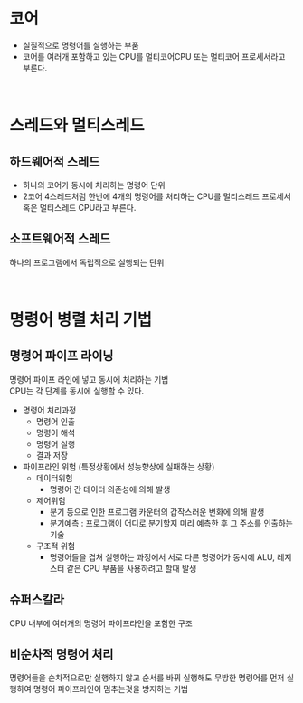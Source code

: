 # 코어
* 실질적으로 명령어를 실행하는 부품
* 코어를 여러개 포함하고 있는 CPU를 멀티코어CPU 또는 멀티코어 프로세서라고 부른다.

<br>

# 스레드와 멀티스레드
## 하드웨어적 스레드
* 하나의 코어가 동시에 처리하는 명령어 단위
* 2코어 4스레드처럼 한번에 4개의 명령어를 처리하는 CPU를 멀티스레드 프로세서 혹은 멀티스레드 CPU라고 부른다.
## 소프트웨어적 스레드
하나의 프로그램에서 독립적으로 실행되는 단위

<br>

# 명령어 병렬 처리 기법
## 명령어 파이프 라이닝
명령어 파이프 라인에 넣고 동시에 처리하는 기법
<br>
CPU는 각 단계를 동시에 실행할 수 있다.
* 명령어 처리과정
  * 명령어 인출
  * 명령어 해석
  * 명령어 실행
  * 결과 저장
* 파이프라인 위험 (특정상황에서 성능향상에 실패하는 상황)
  * 데이터위험
    * 명령어 간 데이터 의존성에 의해 발생
  * 제어위험
    * 분기 등으로 인한 프로그램 카운터의 갑작스러운 변화에 의해 발생
    * 분기예측 : 프로그램이 어디로 분기할지 미리 예측한 후 그 주소를 인출하는 기술
  * 구조적 위험
    * 명령어들을 겹쳐 실행하는 과정에서 서로 다른 명령어가 동시에 ALU, 레지스터 같은 CPU 부품을 사용하려고 할때 발생

## 슈퍼스칼라
CPU 내부에 여러개의 명령어 파이프라인을 포함한 구조

## 비순차적 명령어 처리
명령어들을 순차적으로만 실행하지 않고 순서를 바꿔 실행해도 무방한 명령어를 먼저 실행하여 명령어 파이프라인이 멈추는것을 방지하는 기법
